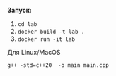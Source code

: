 
__Запуск:__

1) `cd lab`
2) `docker build -t lab .`
3) `docker run -it lab`

Для Linux/MacOS

`g++ -std=c++20  -o main main.cpp`
